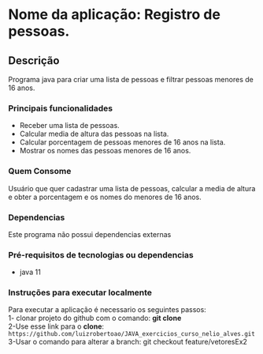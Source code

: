 # Nome da aplicação: Registro de pessoas.

## Descrição
Programa java para criar uma lista de pessoas e filtrar pessoas menores de 16 anos.

### Principais funcionalidades
- Receber uma lista de pessoas.
- Calcular media de altura das pessoas na lista.
- Calcular porcentagem de pessoas menores de 16 anos na lista.
- Mostrar os nomes das pessoas menores de 16 anos.

### Quem Consome
Usuário que quer cadastrar uma lista de pessoas, calcular a media de altura e obter a porcentagem e os nomes do menores de 16 anos.

### Dependencias
Este programa não possui dependencias externas

### Pré-requisitos de tecnologias ou dependencias
- java 11

### Instruções para executar localmente
Para executar a aplicação é necessario os seguintes passos:\
1- clonar projeto do github com o comando: **git clone** \
2-Use esse link para o **clone**:
`https://github.com/luizrobertoao/JAVA_exercicios_curso_nelio_alves.git` \
3-Usar o comando para alterar a branch: git checkout feature/vetoresEx2 
